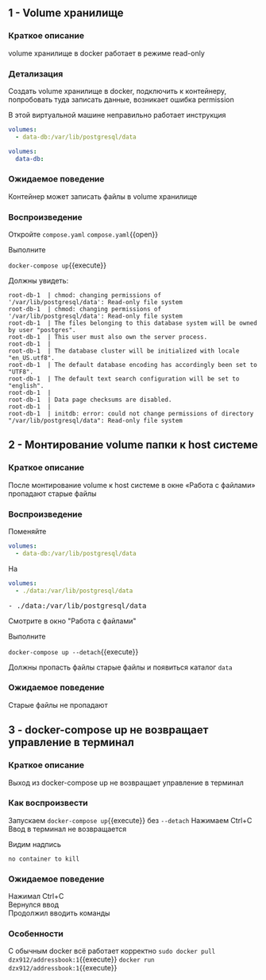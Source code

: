 ## 1 - Volume хранилище

### Краткое описание

volume хранилище в docker работает в режиме read-only

### Детализация

Создать volume хранилище в docker, подключить к контейнеру, попробовать туда записать данные, возникает ошибка
permission

В этой виртуальной машине неправильно работает инструкция

```yaml
volumes:
  - data-db:/var/lib/postgresql/data
```

```yaml
volumes:
  data-db:
```

### Ожидаемое поведение

Контейнер может записать файлы в volume хранилище

### Воспроизведение

Откройте `compose.yaml`
`compose.yaml`{{open}}

Выполните

`docker-compose up`{{execute}}

Должны увидеть:

```text
root-db-1  | chmod: changing permissions of '/var/lib/postgresql/data': Read-only file system
root-db-1  | chmod: changing permissions of '/var/lib/postgresql/data': Read-only file system
root-db-1  | The files belonging to this database system will be owned by user "postgres".
root-db-1  | This user must also own the server process.
root-db-1  | 
root-db-1  | The database cluster will be initialized with locale "en_US.utf8".
root-db-1  | The default database encoding has accordingly been set to "UTF8".
root-db-1  | The default text search configuration will be set to "english".
root-db-1  | 
root-db-1  | Data page checksums are disabled.
root-db-1  | 
root-db-1  | initdb: error: could not change permissions of directory "/var/lib/postgresql/data": Read-only file system
```

## 2 - Монтирование volume папки к host системе

### Краткое описание

После монтирование volume к host системе в окне «Работа с файлами» пропадают старые файлы

### Воспроизведение

Поменяйте

```yaml
volumes:
  - data-db:/var/lib/postgresql/data
```

На

```yaml
volumes:
  - ./data:/var/lib/postgresql/data
```

<pre class="file" data-filename="./compose.yaml" data-target="insert" data-marker="- data-db:/var/lib/postgresql/data">
- ./data:/var/lib/postgresql/data
</pre>

Смотрите в окно "Работа с файлами"

Выполните

`docker-compose up --detach`{{execute}}

Должны пропасть файлы старые файлы и появиться каталог `data`

### Ожидаемое поведение

Старые файлы не пропадают

## 3 - docker-compose up не возвращает управление в терминал

### Краткое описание

Выход из docker-compose up не возвращает управление в терминал

### Как воспроизвести

Запускаем `docker-compose up`{{execute}} без `--detach`
Нажимаем Ctrl+C \
Ввод в терминал не возвращается

Видим надпись

```text
no container to kill
```

### Ожидаемое поведение

Нажимал Ctrl+C \
Вернулся ввод \
Продолжил вводить команды

### Особенности

С обычным docker всё работает корректно
`sudo docker pull dzx912/addressbook:1`{{execute}}
`docker run dzx912/addressbook:1`{{execute}}